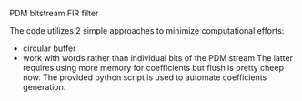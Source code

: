 PDM bitstream FIR filter

The code utilizes 2 simple approaches to minimize computational efforts:
- circular buffer
- work with words rather than individual bits of the PDM stream
The latter requires using more memory for coefficients but flush is pretty
cheep now. The provided python script is used to automate coefficients generation.
